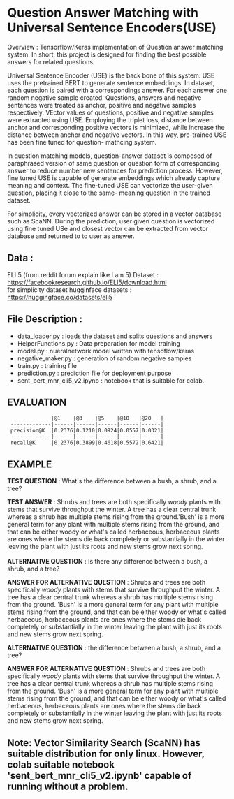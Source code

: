 #  Question Answer Matching with Universal Sentence Encoders(USE)

Overview :
Tensorflow/Keras implementation of Question answer matching system. 
In short, this project is designed for finding the best possible 
answers for related questions. 


Universal Sentence Encoder (USE) is the back bone of this system.
USE uses the pretrained BERT to generate sentence embeddings. In 
dataset, each question is paired with a correspondings answer.
For each answer one random negative sample created. Questions, 
answers and negative sentences were treated as anchor, positive 
and negative samples respectively. VEctor values of questions,
positive and negative samples were extracted using USE. 
Employing the triplet loss, distance between anchor
and corresponding positive vectors is minimized,
while increase the distance between anchor and negative vectors.
In this way, pre-trained USE has been fine tuned for question-
mathcing system. 

In question matching models, question-answer dataset is composed of 
paraphrased version of same question or question form of 
corresponding answer to reduce number new sentences for prediction
process. However, fine tuned USE is capable of generate embeddings 
which already capture meaning and context. The fine-tuned USE can 
vectorize the user-given question, placing it close to the same-
meaning question in the trained dataset.

For simplicity, every vectorized answer can be stored in a vector
database such as ScaNN. During the prediction, user given question
is vectorized using fine tuned USe and closest vector can be 
extracted from vector database and returned to to user as answer.

Data :<br/>
----

ELI 5 (from reddit forum explain like I am 5) Dataset : 
https://facebookresearch.github.io/ELI5/download.html
<br/>
for simplicity dataset hugginface datasets :
https://huggingface.co/datasets/eli5

File Description :
----
- data_loader.py : loads the dataset and splits questions and answers
- HelperFunctions.py : Data preparation for model training
- model.py : nueralnetwork model written with tensoflow/keras
- negative_maker.py : generation of random negative samples
- train.py : training file
- prediction.py : prediction file for deployment purpose
- sent_bert_mnr_cli5_v2.ipynb : notebook that is suitable for colab.





EVALUATION
----------
```
              |@1    |@3    |@5    |@10   |@20   |
 -------------|------|------|------|------|------|
 precision@K  |0.2376|0.1210|0.0924|0.0557|0.0321|
 -------------|------|------|------|------|------|
 recall@K     |0.2376|0.3899|0.4618|0.5572|0.6421|   
```
EXAMPLE
----------

**TEST QUESTION** : What's the difference between a bush, a shrub, and a tree?

**TEST ANSWER** : Shrubs and trees are both specifically *woody* plants with stems that survive throughput the winter. A tree has a clear central trunk whereas a shrub has multiple stems rising from the ground.'Bush' is a more general term for any plant with multiple stems rising from the ground, and that can be either woody or what's called herbaceous, herbaceous plants are ones where the stems die back completely or substantially in the winter leaving the plant with just its roots and new stems grow next spring.
<br />
<br />
**ALTERNATIVE QUESTION** : Is there any difference between a bush, a shrub, and a tree?

**ANSWER FOR ALTERNATIVE QUESTION** : Shrubs and trees are both specifically *woody* plants with stems that survive throughput the winter. A tree has a clear central trunk whereas a shrub has multiple stems rising from the ground.
'Bush' is a more general term for any plant with multiple stems rising from the ground, and that can be either woody or what's called herbaceous, herbaceous plants are ones where the stems die back completely or substantially in the winter leaving the plant with just its roots and new stems grow next spring.


**ALTERNATIVE QUESTION** : the difference between a bush, a shrub, and a tree?

**ANSWER FOR ALTERNATIVE QUESTION** : Shrubs and trees are both specifically *woody* plants with stems that survive throughput the winter. A tree has a clear central trunk whereas a shrub has multiple stems rising from the ground.
'Bush' is a more general term for any plant with multiple stems rising from the ground, and that can be either woody or what's called herbaceous, herbaceous plants are ones where the stems die back completely or substantially in the winter leaving the plant with just its roots and new stems grow next spring.


## Note: Vector Similarity Search (ScaNN) has suitable distribution for only linux. However, colab suitable notebook 'sent_bert_mnr_cli5_v2.ipynb' capable of running without a problem.
